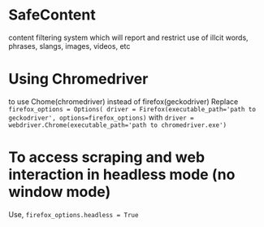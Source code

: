 # SafeContent
content filtering system which will report and restrict use of illcit words, phrases, slangs, images, videos, etc

# Using Chromedriver
to use Chome(chromedriver) instead of firefox(geckodriver)
Replace
`firefox_options = Options(
driver = Firefox(executable_path='path to geckodriver', options=firefox_options)`
with
`driver = webdriver.Chrome(executable_path='path to chromedriver.exe')`

# To access scraping and web interaction in headless mode (no window mode)
Use,
`firefox_options.headless = True`

